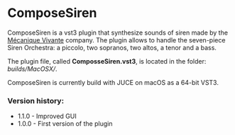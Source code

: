 # ComposeSiren

ComposeSiren is a vst3 plugin that synthesize sounds of siren made by the [Mécanique Vivante][1] company. The plugin allows to handle the seven-piece Siren Orchestra: a piccolo, two sopranos, two altos, a tenor and a bass.


The plugin file, called **ComposseSiren.vst3**, is located in the folder: *builds/MacOSX/*.

ComposeSiren is currently build with JUCE on macOS as a 64-bit VST3. 


### Version history:
- 1.1.0 - Improved GUI
- 1.0.0 - First version of the plugin



[1]: https://www.mecanique-vivante.com/en/the-song-of-the-sirens/the-musical-siren
